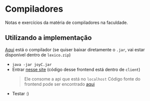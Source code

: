 # Compiladores

Notas e exercícios da matéria de compiladores na faculdade.

## Utilizando a implementação

[Aqui](https://github.com/luanraithz/fla-cmp-nlp/tree/master/compilers/implementacoes/joyC) está o compilador (se quiser baixar diretamente o `.jar`, vai estar disponível dentro de `lexico.zip`)

* `java -jar joyC.jar`
* Entrar [nesse site](http://cmp.luan.raithz.com/) (código desse frontend está dentro de `client`)
    > Ele consome a api que está no `localhost`
    > Código fonte do frontend pode ser encontrado [aqui](https://github.com/luanraithz/fla-cmp-nlp/tree/master/compilers)
* Testar :)

